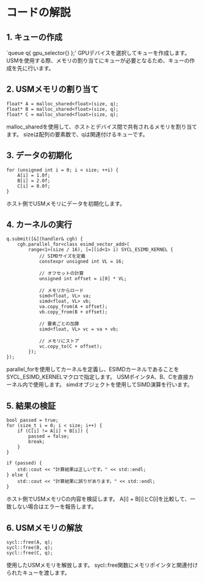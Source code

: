 # コードの解説
## 1. キューの作成
`queue q{ gpu_selector{} };'
GPUデバイスを選択してキューを作成します。
USMを使用する際、メモリの割り当てにキューが必要となるため、キューの作成を先に行います。
## 2. USMメモリの割り当て
```
float* A = malloc_shared<float>(size, q);
float* B = malloc_shared<float>(size, q);
float* C = malloc_shared<float>(size, q);
```
malloc_sharedを使用して、ホストとデバイス間で共有されるメモリを割り当てます。
sizeは配列の要素数で、qは関連付けるキューです。
## 3. データの初期化
```
for (unsigned int i = 0; i < size; ++i) {
    A[i] = 1.0f;
    B[i] = 2.0f;
    C[i] = 0.0f;
}
```
ホスト側でUSMメモリにデータを初期化します。
## 4. カーネルの実行
```
q.submit([&](handler& cgh) {
    cgh.parallel_for<class esimd_vector_add>(
        range<1>(size / 16), [=](id<1> i) SYCL_ESIMD_KERNEL {
            // SIMDサイズを定義
            constexpr unsigned int VL = 16;

            // オフセットの計算
            unsigned int offset = i[0] * VL;

            // メモリからロード
            simd<float, VL> va;
            simd<float, VL> vb;
            va.copy_from(A + offset);
            vb.copy_from(B + offset);

            // 要素ごとの加算
            simd<float, VL> vc = va + vb;

            // メモリにストア
            vc.copy_to(C + offset);
        });
});
```
parallel_forを使用してカーネルを定義し、ESIMDカーネルであることをSYCL_ESIMD_KERNELマクロで指定します。
USMポインタA、B、Cを直接カーネル内で使用します。
simdオブジェクトを使用してSIMD演算を行います。
## 5. 結果の検証
```
bool passed = true;
for (size_t i = 0; i < size; i++) {
    if (C[i] != A[i] + B[i]) {
        passed = false;
        break;
    }
}

if (passed) {
    std::cout << "計算結果は正しいです。" << std::endl;
} else {
    std::cout << "計算結果に誤りがあります。" << std::endl;
}
```
ホスト側でUSMメモリCの内容を検証します。
A[i] + B[i]とC[i]を比較して、一致しない場合はエラーを報告します。
## 6. USMメモリの解放
```
sycl::free(A, q);
sycl::free(B, q);
sycl::free(C, q);
```
使用したUSMメモリを解放します。
sycl::free関数にメモリポインタと関連付けられたキューを渡します。
